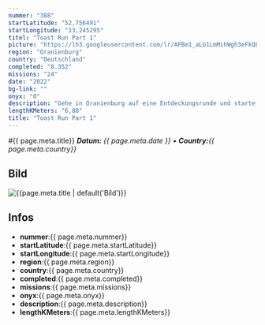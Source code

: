 ```yaml
---
nummer: "388"
startLatitude: "52,756491"
startLongitude: "13,245295"
titel: "Toast Run Part 1"
picture: "https://lh3.googleusercontent.com/lr/AFBm1_aLG1LmMihWgh3eFkQLRPZwBYFFyKTJ2tgVgYDc8vAIBcHU_2FTueO-9MseQN_1XlqYBoVP7n9BnwQRlBcehtc48Rzxz141Ll-XOnmDfCgiLstVer7HDeMghAt6wDuLx5BxsoAqtlXdfV8YeQ6nDAfWa20t8u2WRRPGQOw0htfjnzBqn-nfL7F86fxHZzhWq7sDwU3kFbylrnRrWJBhnSgAwz6viY1bftYTzIw_bVOijjqKDp-5JYcXx41x2ZrwLwfHMBOVhHwzgW6oTc3EceHLUjBfPqI9EQkPnJHl9sxESFCWjDD2ZWR5jthqclukRSYw9i5OHjeVoX_WYFAOrVFMoZuNW0FjAw8GhEZSKmba4BZucWww8gtFFKanMmOg_3AVzjjF-izSY3QBH8_dulZCGmNsd8dI96z1ThXuDYg-CC0zL6O9jxdkjKy19YRzH3zYvAjjl2rcZmsFM3Gw3ugN5o0b98MjzgBSuLnyXjmA0Cgg0B52igXSUl9nAzvhADZ11w_FyUcvLTtjiGg71x_H2J3kzU94cIkuZEa5rilybi5V5XoQ8hnqn2GTRZ-b5P2NHhGGc9ra1Duap0J8M4txxvN8-tosAd81n5l6tbOVw77ZuX1dBf0NHar02pqtFrDoQvMAP5o1y-KbKaA60a5_hyXehm81efLVEzviM1CcGi-9nmakFEXahMJXqfBdu2FaAuqVRlE2x3gEu9oqhMq43oaZXsF23Umq9tzU4BvcdfHlMX2c459npbLWltMZ72HMr89Q4X1XGpvlm1n_BzRlGV6VE4St38COijmEsmH3_p7SqLfHWMoetifQh5dsEGTpkn2qcbOwveMlzT8UOoxnhkrpWs3ZPPZQ"
region: "Oranienburg"
country: "Deutschland"
completed: "8.352"
missions: "24"
date: "2022"
bg-link: ""
onyx: "0"
description: "Gehe in Oranienburg auf eine Entdeckungsrunde und starte deine Runde in der Bernauer Straße.\nDie Runde führt dich unter anderem an der Havel und dem Schloss entlang."
lengthKMeters: "6,88"
title: "Toast Run Part 1"
---
```


#{{ page.meta.title}}
_**Datum:** {{ page.meta.date }} • **Country:**{{ page.meta.country}}_

## Bild
![{{page.meta.title | default('Bild')}}]({{page.meta.picture}})

## Infos
- **nummer**:{{ page.meta.nummer}}
- **startLatitude**:{{ page.meta.startLatitude}}
- **startLongitude**:{{ page.meta.startLongitude}}
- **region**:{{ page.meta.region}}
- **country**:{{ page.meta.country}}
- **completed**:{{ page.meta.completed}}
- **missions**:{{ page.meta.missions}}
- **onyx**:{{ page.meta.onyx}}
- **description**:{{ page.meta.description}}
- **lengthKMeters**:{{ page.meta.lengthKMeters}}

